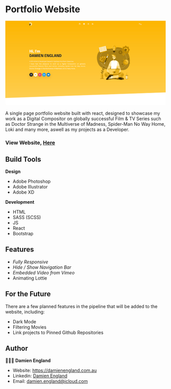 # Portfolio Website

<img src="public/Images/website_computer.png"/>

A single page portfolio website built with react, designed to showcase my work as a Digital Compositor on globally successful Film & TV Series such as Doctor Strange in the Multiverse of Madness, Spider-Man No Way Home, Loki and many more, aswell as my projects as a Developer.

### View Website, [Here](http://damienengland.com.au)

## Build Tools
**Design**
- Adobe Photoshop
- Adobe Illustrator
- Adobe XD

**Development**
- HTML 
- SASS (SCSS)
- JS
- React
- Bootstrap

## Features
- *Fully Responsive*
- *Hide / Show Navigation Bar*
- *Embedded Video from Vimeo*
- Animating Lottie

## For the Future
There are a few planned features in the pipeline that will be added to the website, including:

- Dark Mode
- Filtering Movies
- Link projects to Pinned Github Repositories 

## Author
🧑🏼‍💻 **Damien England**

- Website: https://damienengland.com.au
- Linkedin: [Damien England](https://www.linkedin.com/in/damien-england-b67a3a141/)
- Email: damien.england@icloud.com



